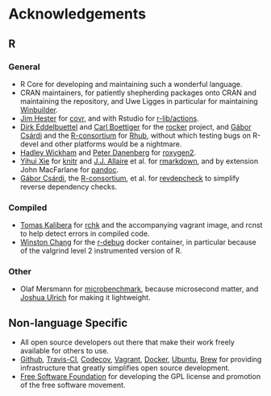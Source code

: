 # Acknowledgements

## R

### General

* R Core for developing and maintaining such a wonderful language.
* CRAN maintainers, for patiently shepherding packages onto CRAN and maintaining
  the repository, and Uwe Ligges in particular for maintaining
  [Winbuilder](http://win-builder.r-project.org/).
* [Jim Hester](https://github.com/jimhester) for
  [covr](https://cran.r-project.org/package=covr), and with Rstudio for
  [r-lib/actions](https://github.com/r-lib/actions).
* [Dirk Eddelbuettel](https://github.com/eddelbuettel) and [Carl
  Boettiger](https://github.com/cboettig) for the
  [rocker](https://github.com/rocker-org/rocker) project, and [Gábor
  Csárdi](https://github.com/gaborcsardi) and the
  [R-consortium](https://www.r-consortium.org/) for
  [Rhub](https://github.com/r-hub), without which testing bugs on R-devel and
  other platforms would be a nightmare.
* [Hadley Wickham](https://github.com/hadley/) and [Peter
  Danenberg](https://github.com/klutometis) for
  [roxygen2](https://cran.r-project.org/package=roxygen2).
* [Yihui Xie](https://github.com/yihui) for
  [knitr](https://cran.r-project.org/package=knitr) and  [J.J.
  Allaire](https://github.com/jjallaire) et al. for
  [rmarkdown](https://cran.r-project.org/package=rmarkdown), and by extension
  John MacFarlane for [pandoc](https://pandoc.org/).
* [Gábor Csárdi](https://github.com/gaborcsardi), the
  [R-consortium](https://www.r-consortium.org/), et al. for
  [revdepcheck](https://github.com/r-lib/revdepcheck) to simplify reverse
  dependency checks.

### Compiled

* [Tomas Kalibera](https://github.com/kalibera) for
  [rchk](https://github.com/kalibera/rchk) and the accompanying vagrant image,
  and rcnst to help detect errors in compiled code.
* [Winston Chang](https://github.com/wch) for the
  [r-debug](https://hub.docker.com/r/wch1/r-debug/) docker container, in
  particular because of the valgrind level 2 instrumented version of R.

### Other

* Olaf Mersmann for
  [microbenchmark](https://cran.r-project.org/package=microbenchmark), because
  microsecond matter, and [Joshua Ulrich](https://github.com/joshuaulrich) for
  making it lightweight.

## Non-language Specific

* All open source developers out there that make their work freely available
  for others to use.
* [Github](https://github.com/), [Travis-CI](https://travis-ci.org/),
  [Codecov](https://about.codecov.io/), [Vagrant](https://www.vagrantup.com/),
  [Docker](https://www.docker.com/), [Ubuntu](https://www.ubuntu.com/),
  [Brew](https://brew.sh/) for providing infrastructure that greatly simplifies
  open source development.
* [Free Software Foundation](https://www.fsf.org/) for developing the GPL
  license and promotion of the free software movement.
